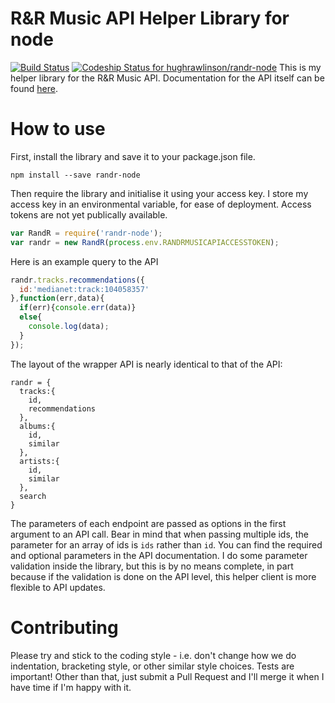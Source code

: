 # R&R Music API Helper Library for node
[![Build Status](https://travis-ci.org/hughrawlinson/randr-node.svg?branch=master)](https://travis-ci.org/hughrawlinson/randr-node)
[ ![Codeship Status for hughrawlinson/randr-node](https://codeship.com/projects/9a1eeb50-a7d4-0132-0844-0a6f02942689/status?branch=master)](https://codeship.com/projects/67262)
This is my helper library for the R&R Music API. Documentation for the API itself can be found [here](http://dev.randrmusic.com/documentation).

# How to use
First, install the library and save it to your package.json file.
```
npm install --save randr-node
```
Then require the library and initialise it using your access key. I store my access key in an environmental variable, for ease of deployment. Access tokens are not yet publically available.
```javascript
var RandR = require('randr-node');
var randr = new RandR(process.env.RANDRMUSICAPIACCESSTOKEN);
```
Here is an example query to the API
```javascript
randr.tracks.recommendations({
  id:'medianet:track:104058357'
},function(err,data){
  if(err){console.err(data)}
  else{
    console.log(data);
  }
});
```

The layout of the wrapper API is nearly identical to that of the API:
```
randr = {
  tracks:{
    id,
    recommendations
  },
  albums:{
    id,
    similar
  },
  artists:{
    id,
    similar
  },
  search
}
```

The parameters of each endpoint are passed as options in the first argument to an API call. Bear in mind that when passing multiple ids, the parameter for an array of ids is `ids` rather than `id`. You can find the required and optional parameters in the API documentation. I do some parameter validation inside the library, but this is by no means complete, in part because if the validation is done on the API level, this helper client is more flexible to API updates.

# Contributing
Please try and stick to the coding style - i.e. don't change how we do indentation, bracketing style, or other similar style choices. Tests are important! Other than that, just submit a Pull Request and I'll merge it when I have time if I'm happy with it.

